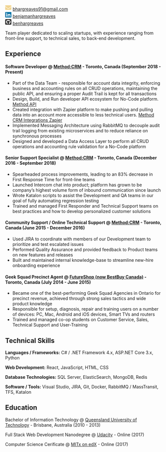 <img src="images\envelope-solid.svg" width="20" height="20" > [bhargreaves91@gmail.com](mailto:bhargreaves91@gmail.com)  
<img src="images\linkedin-brands.svg" width="20" height="20" > [benjamanhargreaves](https://www.linkedin.com/in/benjamanhargreaves/)  
<img src="images\github-square-brands.svg" width="20" height="20" >  [benhargreaves](https://github.com/benhargreaves)  

Team player dedicated to scaling startups, with experience ranging from front-line support, to technical sales, to back-end development.

## Experience

#### Software Developer @ [Method:CRM](https://www.method.me/) - Toronto, Canada (September 2018 - Present)
- Part of the Data Team - responsible for account data integrity, enforcing business and accounting rules on all CRUD operations, maintaining the public API, and ensuring a proper Audit Trail is kept for all transactions
- Design, Build, and Run developer API ecosystem for No-Code platform. [Method API](https://developer.method.me/)
- Created integration with Zapier platform to make pushing and pulling data into an account more accessible to less technical users. [Method CRM Integrations Zapier](https://zapier.com/apps/method-crm/integrations)
- Implemented Messaging Architecture using RabbitMQ to decouple audit trail logging from existing microservices and to reduce reliance on synchronous processes
- Designed and developed a Data Access Layer to perform all CRUD operations and accounting rule validation for a No-Code platform

#### Senior Support Specialist @ [Method:CRM](https://www.method.me/) - Toronto, Canada (December 2016 - September 2018)
- Spearheaded process improvements, leading to an 83% decrease in First Response Time for front-line teams
- Launched Intercom chat into product; platform has grown to be company’s highest volume form of inbound communication since launch
- Wrote Katalon scripts to assist the Development and QA teams in our goal of fully automating regression testing
- Trained and managed First Responder and Technical Support teams on best practices and how to develop personalized customer solutions

#### Community Support / Online Technical Support @ [Method:CRM](https://www.method.me/) - Toronto, Canada (June 2015 - December 2016)
- Used JIRA to coordinate with members of our Development team to prioritize and test escalated issues
- Performed Quality Assurance and provided feedback to Product teams on new features and releases
- Built and maintained internal knowledge-base to streamline new-hire onboarding experience

#### Geek Squad Precinct Agent @ [FutureShop (now BestBuy Canada)](http://futureshop.ca/) - Toronto, Canada (July 2014 - June 2015)
- Became one of the best-performing Geek Squad Agencies in Ontario for precinct revenue, achieved through strong sales tactics and wide product knowledge
- Responsible for setup, diagnosis, repair and training users on a number of devices: PC, Mac, Android and iOS devices, Smart TVs and routers
- Trained and managed co-op students on Customer Service, Sales, Technical Support and User-Training

## Technical Skills
**Languages / Frameworks:**
C# / .NET Framework 4.x, ASP.NET Core 3.x, Python

**Web Development:**
React, JavaScript, HTML, CSS

**Database Technologies:**
SQL Server, ElasticSearch, MongoDB, Redis

**Software / Tools:**
Visual Studio, JIRA, Git, Docker, RabbitMQ / MassTransit, TFS, Katalon

## Education
Bachelor of Information Technology @ [Queensland University of Technology](https://www.qut.edu.au/) - Brisbane, Australia (2010 - 2013)

Full Stack Web Development Nanodegree @ [Udacity](https://confirm.udacity.com/QFHFNKKV) - 
Online (2017)

Computer Science Cerificate @ [MITx on edX](https://courses.edx.org/certificates/a8fa66e1550b4ec6acc896fe5bc4b94e) - Online (2017)